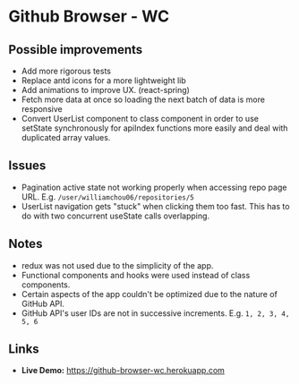 # Github Browser - WC
## Possible improvements

- Add more rigorous tests
- Replace antd icons for a more lightweight lib
- Add animations to improve UX. (react-spring)
- Fetch more data at once so loading the next batch of data is more responsive
- Convert UserList component to class component in order to use setState synchronously for apiIndex functions more easily and deal with duplicated array values.

## Issues

- Pagination active state not working properly when accessing repo page URL. E.g. ```/user/williamchou06/repositories/5```
- UserList navigation gets "stuck" when clicking them too fast. This has to do with two concurrent useState calls overlapping.

## Notes

- redux was not used due to the simplicity of the app.
- Functional components and hooks were used instead of class components.
- Certain aspects of the app couldn't be optimized due to the nature of GitHub API.
- GitHub API's user IDs are not in successive increments. E.g. ```1, 2, 3, 4, 5, 6```

## Links
- **Live Demo:** https://github-browser-wc.herokuapp.com